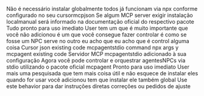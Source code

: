  Não é necessário instalar globalmente todos já funcionam via npx conforme configurado no seu cursormcpjson
Se algum MCP server exigir instalação localmanual será informado na documentação oficial do respectivo pacote
Tudo pronto para uso imediato
User
tem um que é muito importante que você não adicionou é um que você consegue fazer controlar é como se fosse um NPC serve no outro eu acho que eu acho que é control alguma coisa
Cursor
json
  existing code 
mcpagentstdio 
command npx
args y mcpagent
  existing code 
Servidor MCP mcpagentstdio adicionado à sua configuração Agora você pode controlar e orquestrar agentesNPCs via stdio utilizando o pacote oficial mcpagent Pronto para uso imediato
User
mais uma pesquisada que tem mais coisa útil e não esquece de instalar eles quando for usar você adicionou tem que instalar ele também global
Use este behavior para dar instruções diretas correções ou pedidos de ajuste